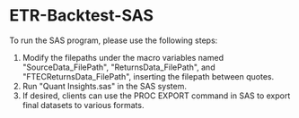 # ETR-Backtest-SAS

To run the SAS program, please use the following steps:
1. Modify the filepaths under the macro variables named "SourceData_FilePath", "ReturnsData_FilePath", and "FTECReturnsData_FilePath", inserting the filepath between quotes.
2. Run "Quant Insights.sas" in the SAS system.
3. If desired, clients can use the PROC EXPORT command in SAS to export final datasets to various formats.
